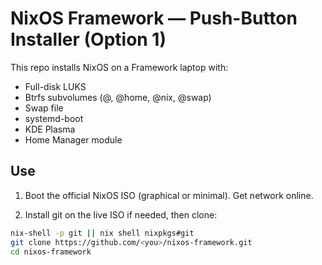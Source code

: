 # NixOS Framework — Push-Button Installer (Option 1)

This repo installs NixOS on a Framework laptop with:
- Full-disk LUKS
- Btrfs subvolumes (@, @home, @nix, @swap)
- Swap file
- systemd-boot
- KDE Plasma
- Home Manager module

## Use

1) Boot the official NixOS ISO (graphical or minimal). Get network online.

2) Install git on the live ISO if needed, then clone:
```bash
nix-shell -p git || nix shell nixpkgs#git
git clone https://github.com/<you>/nixos-framework.git
cd nixos-framework
